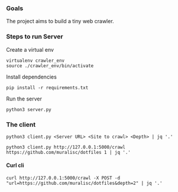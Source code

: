 ### Goals

The project aims to build a tiny web crawler.

### Steps to run Server


Create a virtual env
```
virtualenv crawler_env
source ./crawler_env/bin/activate
```

Install dependencies
```
pip install -r requirements.txt
```

Run the server
```
python3 server.py
```


### The client
```
python3 client.py <Server URL> <Site to crawl> <Depth> | jq '.'

python3 client.py http://127.0.0.1:5000/crawl https://github.com/muralisc/dotfiles 1 | jq '.'
```

#### Curl cli

```
curl http://127.0.0.1:5000/crawl -X POST -d "url=https://github.com/muralisc/dotfiles&depth=2" | jq '.'
```
